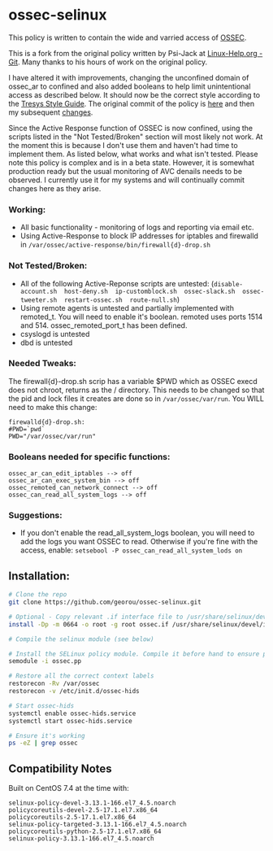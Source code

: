 # ossec-selinux

This policy is written to contain the wide and varried access of [OSSEC](https://ossec.github.io).

This is a fork from the original policy written by Psi-Jack at [Linux-Help.org - Git](https://git.linux-help.org/Linux-Help/selinux-ossec/src/bugfix/style-organization/ossec.te). Many thanks to his hours of work on the original policy.

I have altered it with improvements, changing the unconfined domain of ossec_ar to confined and also added booleans to help limit unintentional access as described below. It should now be the correct style according to the [Tresys Style Guide](https://github.com/TresysTechnology/refpolicy/wiki/StyleGuide). The original commit of the policy is [here](https://github.com/georou/ossec-selinux/commit/ef2a8d9ba92b315943baf4a4ed941b3c4395a0cc) and then my subsequent [changes](https://github.com/georou/ossec-selinux/commit/475d3138dc8571d8d539572d7a07bc25635348df).

Since the Active Response function of OSSEC is now confined, using the scripts listed in the "Not Tested/Broken" section will most likely not work. At the moment this is because I don't use them and haven't had time to implement them. 
As listed below, what works and what isn't tested. Please note this policy is complex and is in a beta state. However, it is somewhat production ready but the usual monitoring of AVC denails needs to be observed. I currently use it for my systems and will continually commit changes here as they arise.


### Working:
* All basic functionality - monitoring of logs and reporting via email etc.
* Using Active-Response to block IP addresses for iptables and firewalld in `/var/ossec/active-response/bin/firewall{d}-drop.sh`


### Not Tested/Broken:
* All of the following Active-Reponse scripts are untested: (`disable-account.sh  host-deny.sh  ip-customblock.sh  ossec-slack.sh  ossec-tweeter.sh  restart-ossec.sh  route-null.sh`)
* Using remote agents is untested and partially implemented with remoted_t. You will need to enable it's boolean. remoted uses ports 1514 and 514. ossec_remoted_port_t has been defined.
* csyslogd is untested
* dbd is untested

### Needed Tweaks:
The firewall{d}-drop.sh scrip has a variable $PWD which as OSSEC execd does not chroot, returns as the / directory. This needs to be changed so that the pid and lock files it creates are done so in `/var/ossec/var/run`. You WILL need to make this change:
```
firewalld{d}-drop.sh:
#PWD=`pwd`
PWD="/var/ossec/var/run"
```

### Booleans needed for specific functions:
```
ossec_ar_can_edit_iptables --> off
ossec_ar_can_exec_system_bin --> off
ossec_remoted_can_network_connect --> off
ossec_can_read_all_system_logs --> off
```

### Suggestions:
* If you don't enable the read_all_system_logs boolean, you will need to add the logs you want OSSEC to read. Otherwise if you're fine with the access, enable: `setsebool -P ossec_can_read_all_system_lods on`



## Installation:
```sh
# Clone the repo
git clone https://github.com/georou/ossec-selinux.git

# Optional - Copy relevant .if interface file to /usr/share/selinux/devel/include to expose them when building future modules. Safe to ignore duplicate warnings when using make -f
install -Dp -m 0664 -o root -g root ossec.if /usr/share/selinux/devel/include/myapplications/ossec.if

# Compile the selinux module (see below)

# Install the SELinux policy module. Compile it before hand to ensure proper compatibility (see below)
semodule -i ossec.pp

# Restore all the correct context labels
restorecon -Rv /var/ossec
restorecon -v /etc/init.d/ossec-hids

# Start ossec-hids
systemctl enable ossec-hids.service
systemctl start ossec-hids.service

# Ensure it's working
ps -eZ | grep ossec
```


## Compatibility Notes
Built on CentOS 7.4 at the time with:
```
selinux-policy-devel-3.13.1-166.el7_4.5.noarch
policycoreutils-devel-2.5-17.1.el7.x86_64
policycoreutils-2.5-17.1.el7.x86_64
selinux-policy-targeted-3.13.1-166.el7_4.5.noarch
policycoreutils-python-2.5-17.1.el7.x86_64
selinux-policy-3.13.1-166.el7_4.5.noarch
```
